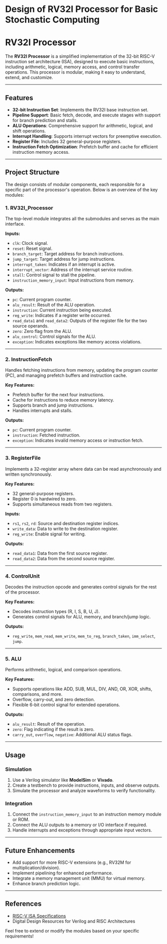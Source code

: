 # Design of RV32I Processor for Basic Stochastic Computing
# RV32I Processor

The **RV32I Processor** is a simplified implementation of the 32-bit RISC-V instruction set architecture (ISA), designed to execute basic instructions, including arithmetic, logical, memory access, and control transfer operations. This processor is modular, making it easy to understand, extend, and customize.

---

## Features

- **32-bit Instruction Set**: Implements the RV32I base instruction set.
- **Pipeline Support**: Basic fetch, decode, and execute stages with support for branch prediction and stalls.
- **ALU Operations**: Comprehensive support for arithmetic, logical, and shift operations.
- **Interrupt Handling**: Supports interrupt vectors for preemptive execution.
- **Register File**: Includes 32 general-purpose registers.
- **Instruction Fetch Optimization**: Prefetch buffer and cache for efficient instruction memory access.

---

## Project Structure

The design consists of modular components, each responsible for a specific part of the processor's operation. Below is an overview of the key modules:

### 1. **RV32I_Processor**
The top-level module integrates all the submodules and serves as the main interface. 

**Inputs:**
- `clk`: Clock signal.
- `reset`: Reset signal.
- `branch_target`: Target address for branch instructions.
- `jump_target`: Target address for jump instructions.
- `interrupt_taken`: Indicates if an interrupt is active.
- `interrupt_vector`: Address of the interrupt service routine.
- `stall`: Control signal to stall the pipeline.
- `instruction_memory_input`: Input instructions from memory.

**Outputs:**
- `pc`: Current program counter.
- `alu_result`: Result of the ALU operation.
- `instruction`: Current instruction being executed.
- `reg_write`: Indicates if a register write occurred.
- `read_data1` and `read_data2`: Outputs of the register file for the two source operands.
- `zero`: Zero flag from the ALU.
- `alu_control`: Control signals for the ALU.
- `exception`: Indicates exceptions like memory access violations.

---

### 2. **InstructionFetch**
Handles fetching instructions from memory, updating the program counter (PC), and managing prefetch buffers and instruction cache.

**Key Features:**
- Prefetch buffer for the next four instructions.
- Cache for instructions to reduce memory latency.
- Supports branch and jump instructions.
- Handles interrupts and stalls.

**Outputs:**
- `pc`: Current program counter.
- `instruction`: Fetched instruction.
- `exception`: Indicates invalid memory access or instruction fetch.

---

### 3. **RegisterFile**
Implements a 32-register array where data can be read asynchronously and written synchronously.

**Key Features:**
- 32 general-purpose registers.
- Register 0 is hardwired to zero.
- Supports simultaneous reads from two registers.

**Inputs:**
- `rs1`, `rs2`, `rd`: Source and destination register indices.
- `write_data`: Data to write to the destination register.
- `reg_write`: Enable signal for writing.

**Outputs:**
- `read_data1`: Data from the first source register.
- `read_data2`: Data from the second source register.

---

### 4. **ControlUnit**
Decodes the instruction opcode and generates control signals for the rest of the processor.

**Key Features:**
- Decodes instruction types (R, I, S, B, U, J).
- Generates control signals for ALU, memory, and branch/jump logic.

**Outputs:**
- `reg_write`, `mem_read`, `mem_write`, `mem_to_reg`, `branch_taken`, `imm_select`, `jump`.

---

### 5. **ALU**
Performs arithmetic, logical, and comparison operations.

**Key Features:**
- Supports operations like ADD, SUB, MUL, DIV, AND, OR, XOR, shifts, comparisons, and more.
- Overflow, carry-out, and zero detection.
- Flexible 6-bit control signal for extended operations.

**Outputs:**
- `alu_result`: Result of the operation.
- `zero`: Flag indicating if the result is zero.
- `carry_out`, `overflow`, `negative`: Additional ALU status flags.

---

## Usage

### Simulation
1. Use a Verilog simulator like **ModelSim** or **Vivado**.
2. Create a testbench to provide instructions, inputs, and observe outputs.
3. Simulate the processor and analyze waveforms to verify functionality.

### Integration
1. Connect the `instruction_memory_input` to an instruction memory module or ROM.
2. Connect the ALU outputs to a memory or I/O interface if required.
3. Handle interrupts and exceptions through appropriate input vectors.

---

## Future Enhancements
- Add support for more RISC-V extensions (e.g., RV32M for multiplication/division).
- Implement pipelining for enhanced performance.
- Integrate a memory management unit (MMU) for virtual memory.
- Enhance branch prediction logic.

---

## References
- [RISC-V ISA Specifications](https://riscv.org/technical/specifications/)
- Digital Design Resources for Verilog and RISC Architectures

Feel free to extend or modify the modules based on your specific requirements!
